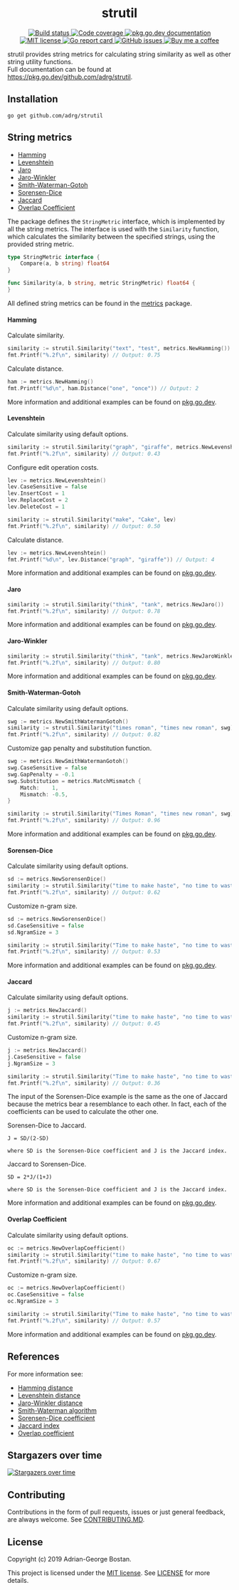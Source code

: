 <h1 align="center">strutil</h1>

<p align="center">
    <a href="https://github.com/adrg/strutil/actions?query=workflow%3ACI">
        <img alt="Build status" src="https://github.com/adrg/strutil/workflows/CI/badge.svg" />
    </a>
    <a href="https://codecov.io/gh/adrg/strutil">
        <img alt="Code coverage" src="https://codecov.io/gh/adrg/strutil/branch/master/graphs/badge.svg?branch=master" />
    </a>
    <a href="https://pkg.go.dev/github.com/adrg/strutil">
        <img alt="pkg.go.dev documentation" src="https://pkg.go.dev/badge/github.com/adrg/strutil" />
    </a>
    <a href="https://opensource.org/licenses/MIT" rel="nofollow">
        <img alt="MIT license" src="https://img.shields.io/github/license/adrg/strutil" />
    </a>
    <a href="https://goreportcard.com/report/github.com/adrg/strutil">
        <img alt="Go report card" src="https://goreportcard.com/badge/github.com/adrg/strutil" />
    </a>
    <a href="https://github.com/adrg/strutil/issues">
        <img alt="GitHub issues" src="https://img.shields.io/github/issues/adrg/strutil" />
    </a>
    <a href="https://ko-fi.com/T6T72WATK">
        <img alt="Buy me a coffee" src="https://img.shields.io/static/v1.svg?label=%20&message=Buy%20me%20a%20coffee&color=579fbf&logo=buy%20me%20a%20coffee&logoColor=white" />
    </a>
</p>

strutil provides string metrics for calculating string similarity as well as
other string utility functions.  
Full documentation can be found at https://pkg.go.dev/github.com/adrg/strutil.

## Installation

```
go get github.com/adrg/strutil
```

## String metrics

- [Hamming](#hamming)
- [Levenshtein](#levenshtein)
- [Jaro](#jaro)
- [Jaro-Winkler](#jaro-winkler)
- [Smith-Waterman-Gotoh](#smith-waterman-gotoh)
- [Sorensen-Dice](#sorensen-dice)
- [Jaccard](#jaccard)
- [Overlap Coefficient](#overlap-coefficient)

The package defines the `StringMetric` interface, which is implemented by all
the string metrics. The interface is used with the `Similarity` function, which
calculates the similarity between the specified strings, using the provided
string metric.

```go
type StringMetric interface {
    Compare(a, b string) float64
}

func Similarity(a, b string, metric StringMetric) float64 {
}
```

All defined string metrics can be found in the
[metrics](https://pkg.go.dev/github.com/adrg/strutil/metrics) package.

#### Hamming

Calculate similarity.
```go
similarity := strutil.Similarity("text", "test", metrics.NewHamming())
fmt.Printf("%.2f\n", similarity) // Output: 0.75
```

Calculate distance.
```go
ham := metrics.NewHamming()
fmt.Printf("%d\n", ham.Distance("one", "once")) // Output: 2
```

More information and additional examples can be found on
[pkg.go.dev](https://pkg.go.dev/github.com/adrg/strutil/metrics#Hamming).

#### Levenshtein

Calculate similarity using default options.
```go
similarity := strutil.Similarity("graph", "giraffe", metrics.NewLevenshtein())
fmt.Printf("%.2f\n", similarity) // Output: 0.43
```

Configure edit operation costs.
```go
lev := metrics.NewLevenshtein()
lev.CaseSensitive = false
lev.InsertCost = 1
lev.ReplaceCost = 2
lev.DeleteCost = 1

similarity := strutil.Similarity("make", "Cake", lev)
fmt.Printf("%.2f\n", similarity) // Output: 0.50
```

Calculate distance.
```go
lev := metrics.NewLevenshtein()
fmt.Printf("%d\n", lev.Distance("graph", "giraffe")) // Output: 4
```

More information and additional examples can be found on
[pkg.go.dev](https://pkg.go.dev/github.com/adrg/strutil/metrics#Levenshtein).

#### Jaro

```go
similarity := strutil.Similarity("think", "tank", metrics.NewJaro())
fmt.Printf("%.2f\n", similarity) // Output: 0.78
```

More information and additional examples can be found on
[pkg.go.dev](https://pkg.go.dev/github.com/adrg/strutil/metrics#Jaro).

#### Jaro-Winkler

```go
similarity := strutil.Similarity("think", "tank", metrics.NewJaroWinkler())
fmt.Printf("%.2f\n", similarity) // Output: 0.80
```

More information and additional examples can be found on
[pkg.go.dev](https://pkg.go.dev/github.com/adrg/strutil/metrics#JaroWinkler).

#### Smith-Waterman-Gotoh

Calculate similarity using default options.
```go
swg := metrics.NewSmithWatermanGotoh()
similarity := strutil.Similarity("times roman", "times new roman", swg)
fmt.Printf("%.2f\n", similarity) // Output: 0.82
```

Customize gap penalty and substitution function.
```go
swg := metrics.NewSmithWatermanGotoh()
swg.CaseSensitive = false
swg.GapPenalty = -0.1
swg.Substitution = metrics.MatchMismatch {
    Match:    1,
    Mismatch: -0.5,
}

similarity := strutil.Similarity("Times Roman", "times new roman", swg)
fmt.Printf("%.2f\n", similarity) // Output: 0.96
```

More information and additional examples can be found on
[pkg.go.dev](https://pkg.go.dev/github.com/adrg/strutil/metrics#SmithWatermanGotoh).

#### Sorensen-Dice

Calculate similarity using default options.
```go
sd := metrics.NewSorensenDice()
similarity := strutil.Similarity("time to make haste", "no time to waste", sd)
fmt.Printf("%.2f\n", similarity) // Output: 0.62
```

Customize n-gram size.
```go
sd := metrics.NewSorensenDice()
sd.CaseSensitive = false
sd.NgramSize = 3

similarity := strutil.Similarity("Time to make haste", "no time to waste", sd)
fmt.Printf("%.2f\n", similarity) // Output: 0.53
```

More information and additional examples can be found on
[pkg.go.dev](https://pkg.go.dev/github.com/adrg/strutil/metrics#SorensenDice).

#### Jaccard

Calculate similarity using default options.
```go
j := metrics.NewJaccard()
similarity := strutil.Similarity("time to make haste", "no time to waste", j)
fmt.Printf("%.2f\n", similarity) // Output: 0.45
```

Customize n-gram size.
```go
j := metrics.NewJaccard()
j.CaseSensitive = false
j.NgramSize = 3

similarity := strutil.Similarity("Time to make haste", "no time to waste", j)
fmt.Printf("%.2f\n", similarity) // Output: 0.36
```

The input of the Sorensen-Dice example is the same as the one of Jaccard
because the metrics bear a resemblance to each other. In fact, each of the
coefficients can be used to calculate the other one.

Sorensen-Dice to Jaccard.
```
J = SD/(2-SD)

where SD is the Sorensen-Dice coefficient and J is the Jaccard index.
```

Jaccard to Sorensen-Dice.
```
SD = 2*J/(1+J)

where SD is the Sorensen-Dice coefficient and J is the Jaccard index.
```

More information and additional examples can be found on
[pkg.go.dev](https://pkg.go.dev/github.com/adrg/strutil/metrics#Jaccard).

#### Overlap Coefficient

Calculate similarity using default options.
```go
oc := metrics.NewOverlapCoefficient()
similarity := strutil.Similarity("time to make haste", "no time to waste", oc)
fmt.Printf("%.2f\n", similarity) // Output: 0.67
```

Customize n-gram size.
```go
oc := metrics.NewOverlapCoefficient()
oc.CaseSensitive = false
oc.NgramSize = 3

similarity := strutil.Similarity("Time to make haste", "no time to waste", oc)
fmt.Printf("%.2f\n", similarity) // Output: 0.57
```

More information and additional examples can be found on
[pkg.go.dev](https://pkg.go.dev/github.com/adrg/strutil/metrics#OverlapCoefficient).

## References

For more information see:
- [Hamming distance](https://en.wikipedia.org/wiki/Hamming_distance)
- [Levenshtein distance](https://en.wikipedia.org/wiki/Levenshtein_distance)
- [Jaro-Winkler distance](https://en.wikipedia.org/wiki/Jaro-Winkler_distance)
- [Smith-Waterman algorithm](https://en.wikipedia.org/wiki/Smith-Waterman_algorithm)
- [Sorensen-Dice coefficient](https://en.wikipedia.org/wiki/Sorensen–Dice_coefficient)
- [Jaccard index](https://en.wikipedia.org/wiki/Jaccard_index)
- [Overlap coefficient](https://en.wikipedia.org/wiki/Overlap_coefficient)

## Stargazers over time

[![Stargazers over time](https://starchart.cc/adrg/strutil.svg)](https://starchart.cc/adrg/strutil)

## Contributing

Contributions in the form of pull requests, issues or just general feedback,
are always welcome. See [CONTRIBUTING.MD](CONTRIBUTING.md).

## License

Copyright (c) 2019 Adrian-George Bostan.

This project is licensed under the [MIT license](https://opensource.org/licenses/MIT).
See [LICENSE](LICENSE) for more details.
